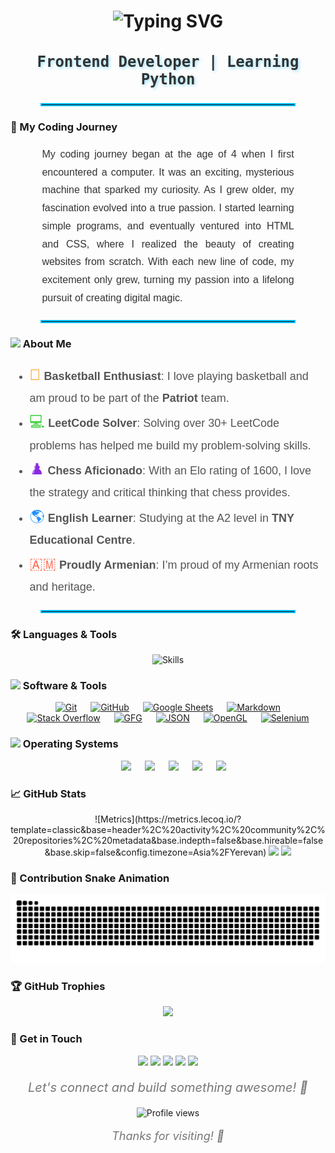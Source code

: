 <h1 align="center">
  <img src="https://readme-typing-svg.demolab.com/?font=Fira+Code&size=36&duration=3000&pause=1000&color=00BFFF&center=true&vCenter=true&width=500&height=70&lines=Hello+%F0%9F%91%8B%2C+I'm+Edmonus;Frontend+Developer;Learning+Python+%F0%9F%90%8D" alt="Typing SVG" />
</h1>

<h3 align="center" style="font-family: 'Fira Code', monospace; color: #333333; font-size: 24px; text-shadow: 2px 2px 5px rgba(0, 191, 255, 0.4);">
  Frontend Developer | Learning Python
</h3>

<hr style="border: 2px solid #00BFFF; width: 80%; margin: 20px auto;"/>

### 🧒 My Coding Journey

<p align="justify" style="font-size: 16px; color: #333; line-height: 1.8; text-align: justify; margin: 20px auto; width: 80%; font-family: 'Arial', sans-serif;">
  My coding journey began at the age of 4 when I first encountered a computer. It was an exciting, mysterious machine that sparked my curiosity. As I grew older, my fascination evolved into a true passion. I started learning simple programs, and eventually ventured into HTML and CSS, where I realized the beauty of creating websites from scratch. With each new line of code, my excitement only grew, turning my passion into a lifelong pursuit of creating digital magic.
</p>

<hr style="border: 2px solid #00BFFF; width: 80%; margin: 20px auto;"/>

### <img src = "https://i.pinimg.com/originals/3f/7e/4e/3f7e4eff7c96e9fe4b8b4b1ff3f7bdb5.gif" width = 6.5%> About Me

<ul style="font-size: 18px; color: #555; line-height: 1.8; font-family: 'Arial', sans-serif;">
  <li><span style="font-size: 24px; color: #FF8C00;">🏀</span> <strong>Basketball Enthusiast</strong>: I love playing basketball and am proud to be part of the <strong>Patriot</strong> team.</li>
  <li><span style="font-size: 24px; color: #32CD32;">💻</span> <strong>LeetCode Solver</strong>: Solving over 30+ LeetCode problems has helped me build my problem-solving skills.</li>
  <li><span style="font-size: 24px; color: #8A2BE2;">♟️</span> <strong>Chess Aficionado</strong>: With an Elo rating of 1600, I love the strategy and critical thinking that chess provides.</li>
  <li><span style="font-size: 24px; color: #1E90FF;">🌎</span> <strong>English Learner</strong>: Studying at the A2 level in <strong>TNY Educational Centre</strong>.</li>
  <li><span style="font-size: 24px; color: #FF6347;">🇦🇲</span> <strong>Proudly Armenian</strong>: I’m proud of my Armenian roots and heritage.</li>
</ul>

<hr style="border: 2px solid #00BFFF; width: 80%; margin: 20px auto;"/>

### 🛠️ Languages & Tools

<div align="center">
  <img src="https://skillicons.dev/icons?i=html,css,js,python,github,vscode" alt="Skills"/>
</div>

### <img src="https://github.com/7oSkaaa/7oSkaaa/blob/main/Images/Software_Tools.gif?raw=true" width=5%> Software & Tools
<p align="center">
  &emsp;
    <a href="#"><img alt="Git" src="https://img.shields.io/badge/Git%20-%23F05033.svg?style=plastic&logo=git&logoColor=white"></a>
  &emsp;
    <a href="#"><img alt="GitHub" src="https://img.shields.io/badge/github-%23181717.svg?style=plastic&logo=github&logoColor=white"></a>
  &emsp;
    <a href="#"><img alt="Google Sheets" src="https://img.shields.io/badge/Google%20Sheets%20-%2334A853.svg?style=plastic&logo=google%20sheets&logoColor=white"></a>
  &emsp;
    <a href="#"><img alt="Markdown" src="https://img.shields.io/badge/Markdown-000000?style=plastic&logo=markdown&logoColor=white"></a>
  &emsp;
    <a href="#"><img alt="Stack Overflow" src="https://img.shields.io/badge/-Stack%20Overflow-FE7A16?style=plastic&logo=stack-overflow&logoColor=white"></a>
  &emsp;
    <a href="#"><img alt="GFG" src="https://img.shields.io/badge/geeksforgeeks-%230F9D58.svg?style=plastic&logo=geeksforgeeks&logoColor=white"></a>
  &emsp;
    <a href="#"><img alt="JSON" src="https://img.shields.io/badge/json-%23000000.svg?style=plastic&logo=json&logoColor=white"></a>
  &emsp;
    <a href="#"><img alt="OpenGL" src="https://img.shields.io/badge/opengl-%235586A4.svg?style=plastic&logo=opengl&logoColor=white"></a>
  &emsp;
    <a href="#"><img alt="Selenium" src="https://img.shields.io/badge/selenium-%2343B02A.svg?&style=plastic&logo=selenium&logoColor=white"></a>
</p>

### <img src = "https://github.com/7oSkaaa/7oSkaaa/blob/main/Images/OS.gif?raw=true" width=5%> Operating Systems
<p align="center">
  &emsp;
    <a href="#"><img src="https://img.shields.io/badge/Linux-FCC624?style=plastic&logo=linux&logoColor=black"></a>
  &emsp;
    <a href="#"><img src="https://img.shields.io/badge/Ubuntu-E95420?style=plastic&logo=ubuntu&logoColor=white"></a>
  &emsp;
    <a href="#"><img src="https://img.shields.io/badge/Windows-0078D6?style=plastic&logo=windows&logoColor=white"></a>
  &emsp;
    <a href="#"><img src="https://img.shields.io/badge/pop!_os-%2348B9C7.svg?style=plastic&&logo=pop!_os&logoColor=white" /></a>
  &emsp;
    <a href="#"><img src="https://img.shields.io/badge/manjaro-%2335BF5C.svg?&style=plastic&logo=manjaro&logoColor=white" /></a>
</p>

### 📈 GitHub Stats
<div align="center">
  ![Metrics](https://metrics.lecoq.io/?template=classic&base=header%2C%20activity%2C%20community%2C%20repositories%2C%20metadata&base.indepth=false&base.hireable=false&base.skip=false&config.timezone=Asia%2FYerevan)
  <img width="390" src="https://github-readme-stats.vercel.app/api?username=Edmonas2011&show_icons=true&theme=react&border_radius=10" />
  <img width="325" src="https://github-readme-stats.vercel.app/api/top-langs/?username=Edmonas2011&layout=compact&theme=react&border_radius=10" />
</div>

### 🐍 Contribution Snake Animation
<div align="center">
  <picture>
    <source media="(prefers-color-scheme: dark)" srcset="https://raw.githubusercontent.com/platane/snk/output/github-contribution-grid-snake-dark.svg">
    <source media="(prefers-color-scheme: light)" srcset="https://raw.githubusercontent.com/platane/snk/output/github-contribution-grid-snake.svg">
    <img alt="github contribution grid snake animation" src="https://raw.githubusercontent.com/platane/snk/output/github-contribution-grid-snake.svg"/>
  </picture>
</div>

### 🏆 GitHub Trophies
<div align="center">
  <img src="https://github-profile-trophy.vercel.app/?username=Edmonas2011&theme=onedark&no-frame=true&no-bg=true&margin-w=4" />
</div>

### 📩 Get in Touch
<div align="center">
  <a href="https://t.me/edmonaseyann"><img src="https://img.shields.io/badge/Telegram-2CA5E0?style=for-the-badge&logo=telegram&logoColor=white"/></a>
  <a href="https://www.instagram.com/111_.ase7aann/"><img src="https://img.shields.io/badge/Instagram-E4405F?style=for-the-badge&logo=instagram&logoColor=white"/></a>
  <a href="mailto:aseyanedmon2011@gmail.com"><img src="https://img.shields.io/badge/Gmail-333333?style=for-the-badge&logo=gmail&logoColor=red"/></a>
  <a href="https://snapchat.com/add/edmonaseyann"><img src="https://img.shields.io/badge/Snapchat-FFFC00?style=for-the-badge&logo=snapchat&logoColor=black"/></a>
  <a href="https://github.com/Edmonas2011"><img src="https://img.shields.io/badge/GitHub-181717?style=for-the-badge&logo=github&logoColor=white"/></a>
</div>

<p align="center" style="font-size: 20px; color: #777; margin-top: 20px;">
  <i>Let's connect and build something awesome! 🚀</i>
</p>

<div align="center">
  <img src="https://komarev.com/ghpvc/?username=Edmonas2011&color=blue" alt="Profile views" />
</div>

<p align="center" style="font-size: 18px; color: #777;">
  <i>Thanks for visiting! 🌟</i>
</p>
